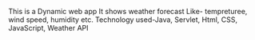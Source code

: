 This is a Dynamic web app
It shows weather forecast Like- tempreturee, wind speed, humidity etc.
Technology used-Java, Servlet, Html, CSS, JavaScript, Weather API 
